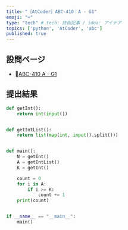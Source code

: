 ```yaml
---
title: "［AtCoder］ABC-410｜A - G1"
emoji: "⌨️"
type: "tech" # tech: 技術記事 / idea: アイデア
topics: ['python', 'AtCoder', 'abc']
published: true
---
```


## 設問ページ

- 🔗[ABC-410 A - G1](https://atcoder.jp/contests/abc410/tasks/abc410_a)

## 提出結果

```python
def getInt():
    return int(input())


def getIntList():
    return list(map(int, input().split()))


def main():
    N = getInt()
    A = getIntList()
    K = getInt()

    count = 0
    for i in A:
        if i >= K:
            count += 1
    print(count)


if __name__ == "__main__":
    main()
```
